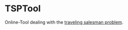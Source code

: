 TSPTool
=======

Online-Tool dealing with the [traveling salesman problem](http://de.wikipedia.org/wiki/Problem_des_Handlungsreisenden).
